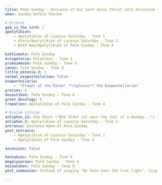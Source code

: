 ```yaml
---
title: Palm Sunday - Entrance of Our Lord Jesus Christ into Jerusalem
when: Sunday before Pascha

# Orthros
god_is_the_lord: 1
apolytikion:
    - Apolytikion of Lazarus Saturday - Tone 1
    - Glory/Apolytikion of Lazarus Saturday - Tone 1
    - Both Now/Apolytikion of Palm Sunday - Tone 4

kathismata: Palm Sunday
evlogetaria: Polyeleos - Tone 1
prokeimenon: Palm Sunday - Tone 4
canon: Palm Sunday - Tone 4
little_ektenia_3: 2
normal_exaposteilarion: false
exaposteilaria:
    - '*Prayer of the Palms* **replaces** the Exaposteilarion'
praises: 4
doxastikon: Palm Sunday - Tone 6
great_doxology: 6
troparion: Apolytikion of Palm Sunday - Tone 4

# Divine Liturgy
antiphon_12: See Sheet ("Who didst sit upon the foal of a donkey...")
antiphon_3: Apolytikion of Lazarus Saturday - Tone 1
entrance: Entrance Hymn of Palm Sunday
post_entrance:
    - Apolytikion of Lazarus Saturday - Tone 1
    - Apolytikion of Palm Sunday - Tone 4

ascension: false

kontakion: Palm Sunday - Tone 6
megalynarion: Palm Sunday - Tone 4
koinonikon: Palm Sunday - Tone 8
post_communion: Instead of singing "We have seen the true light", sing the Apolytikion of Lazarus Saturday, Tone 1

---
```


